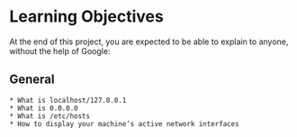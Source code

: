 # Learning Objectives

At the end of this project, you are expected to be able to explain to anyone, without the help of Google:
## General

    * What is localhost/127.0.0.1
    * What is 0.0.0.0
    * What is /etc/hosts
    * How to display your machine’s active network interfaces
